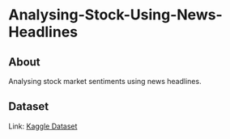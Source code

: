 # Analysing-Stock-Using-News-Headlines


## About
Analysing stock market sentiments using news headlines.

## Dataset
Link: [Kaggle Dataset](https://www.kaggle.com/geminikeggler/stock-sentiment-analysis)
